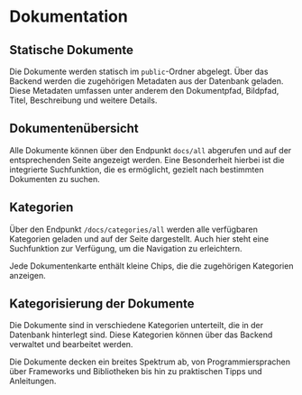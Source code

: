 # Dokumentation

## Statische Dokumente

Die Dokumente werden statisch im `public`-Ordner abgelegt. Über das Backend werden die zugehörigen Metadaten aus der Datenbank geladen. Diese Metadaten umfassen unter anderem den Dokumentpfad, Bildpfad, Titel, Beschreibung und weitere Details.

## Dokumentenübersicht

Alle Dokumente können über den Endpunkt `docs/all` abgerufen und auf der entsprechenden Seite angezeigt werden. Eine Besonderheit hierbei ist die integrierte Suchfunktion, die es ermöglicht, gezielt nach bestimmten Dokumenten zu suchen.

## Kategorien

Über den Endpunkt `/docs/categories/all` werden alle verfügbaren Kategorien geladen und auf der Seite dargestellt. Auch hier steht eine Suchfunktion zur Verfügung, um die Navigation zu erleichtern.

Jede Dokumentenkarte enthält kleine Chips, die die zugehörigen Kategorien anzeigen.

## Kategorisierung der Dokumente

Die Dokumente sind in verschiedene Kategorien unterteilt, die in der Datenbank hinterlegt sind. Diese Kategorien können über das Backend verwaltet und bearbeitet werden.

Die Dokumente decken ein breites Spektrum ab, von Programmiersprachen über Frameworks und Bibliotheken bis hin zu praktischen Tipps und Anleitungen.